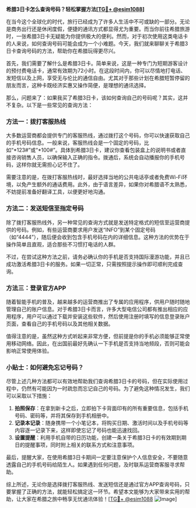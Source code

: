 **希腊3日卡怎么查询号码？轻松掌握方法[[TG💪+ @esim1088](https://t.me/s/esim1088)]**

在当今这个全球化的时代，旅行已经成为了许多人生活中不可或缺的一部分。无论是商务出行还是休闲度假，便捷的通讯方式都显得尤为重要。而当你前往希腊旅游时，一张希腊3日卡无疑能为你提供极大的便利。然而，对于初次使用这类电话卡的人来说，如何查询号码可能会成为一个小难题。今天，我们就来聊聊关于希腊3日卡查询号码的方法，帮助你在希腊玩得更尽兴。

首先，我们需要了解什么是希腊3日卡。简单来说，这是一种专门为短期游客设计的预付费电话卡，通常有效期为72小时。在这段时间内，你可以尽情地打电话、发短信以及上网，享受无与伦比的通信自由。尤其对于那些计划在希腊短暂停留的朋友而言，这种卡既经济实惠又操作简便，是理想的通讯选择。

那么，问题来了：如果我买了希腊3日卡，该如何查询自己的号码呢？其实，这并不复杂。以下是一些常见的查询方法：

### 方法一：拨打客服热线

大多数运营商都会提供专门的客服热线，通过拨打这个号码，你可以快速获取自己的手机号码信息。一般来说，客服热线会是一个固定的号码，比如“*123#”或“*100#”。具体到希腊3日卡，建议你查看包装盒上的说明书或者直接咨询销售人员，以确保输入正确的指令。拨通后，系统会自动播报你的手机号码，这样你就无需担心记不住了。

需要注意的是，在拨打客服热线时，最好选择当地的公共电话亭或者免费Wi-Fi环境，以免产生额外的通话费用。此外，由于语言差异，如果你对希腊语不太熟悉，不妨提前准备好翻译工具，以便更好地沟通。

### 方法二：发送短信至指定号码

除了拨打客服热线外，另一种常见的查询方式就是发送特定格式的短信至运营商提供的号码。例如，有些运营商要求用户发送“INFO”到某个固定号码（如“4444”），随后便会收到包含手机号码在内的详细信息。这种方法的优势在于操作简单且直观，适合那些不习惯打电话的人群。

不过，在尝试这种方法之前，请务必确认你的手机是否支持国际漫游功能，并且已成功激活希腊3日卡的服务。如果一切正常，只需按照提示操作即可顺利完成查询。

### 方法三：登录官方APP

随着智能手机的普及，越来越多的运营商推出了专属的应用程序，供用户随时随地管理自己的账户信息。对于希腊3日卡而言，许多大型电信公司都有推出相应的应用程序，用户可以通过下载并安装这些软件，然后使用注册时填写的信息登录账户页面，查看自己的手机号码以及其他相关数据。

值得注意的是，虽然这种方式听起来非常方便，但前提是你的手机必须能够正常使用移动网络。因此，在出国前最好先确认一下手机是否支持当地频段，否则可能会影响正常使用体验。

### 小贴士：如何避免忘记号码？

尽管上述几种方法都可以有效地帮助我们查询希腊3日卡的号码，但在实际使用过程中，仍然有可能因为一时疏忽而忘记自己的号码。为了避免这种情况发生，我们可以采取以下措施：

1. **拍照保存**：在拿到新卡之后，立即拍下卡背面印有的所有重要信息，包括手机号码、密码等，并将其保存到手机相册中。
2. **记录本记录**：随身携带一个小笔记本，将购买日期、激活时间以及手机号码等内容逐一记录下来，这样即使忘记了号码也能迅速找回。
3. **设置提醒**：利用手机自带的日历功能，创建一条关于希腊3日卡的有效期到期日的提醒事项，同时附上相关的联系方式和注意事项。

最后，提醒大家，在使用希腊3日卡期间一定要注意保护个人信息安全，不要随意透露自己的手机号码给陌生人。如果遇到任何问题，及时联系运营商客服寻求帮助。

综上所述，无论你是选择拨打客服热线、发送短信还是通过官方APP查询号码，只要掌握了正确的方法，就能轻松搞定这一环节。希望本文能够为大家带来实用的帮助，让大家在希腊之旅中畅享无忧通讯体验！[[TG💪+ @esim1088](https://t.me/s/esim1088) ![Image](https://i.postimg.cc/4NQfJmqS/Snipaste-2025-05-13-00-14-12.png)]